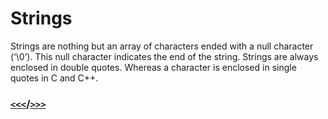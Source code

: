 # Strings
Strings are nothing but an array of characters ended with a null character (‘\0’). This null character indicates the end of the string. Strings are always enclosed in double quotes. Whereas a character is enclosed in single quotes in C and C++.

###  [`<<<`](keywords.md)/[`>>>`](Identifiers.md)

